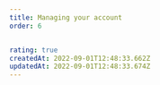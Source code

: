 ```yaml
---
title: Managing your account
order: 6


rating: true
createdAt: 2022-09-01T12:48:33.662Z
updatedAt: 2022-09-01T12:48:33.674Z
---
```

